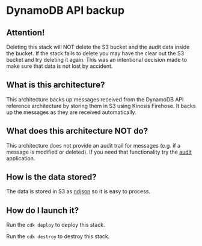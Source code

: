 # DynamoDB API backup

<!-- toc -->

## Attention!

Deleting this stack will NOT delete the S3 bucket and the audit data inside the bucket. If the stack fails to delete you may have the clear out the S3 bucket and try deleting it again. This was an intentional decision made to make sure that data is not lost by accident.

## What is this architecture?

This architecture backs up messages received from the DynamoDB API reference architecture by storing them in S3 using Kinesis Firehose. It backs up the messages as they are received automatically.

## What does this architecture NOT do?

This architecture does not provide an audit trail for messages (e.g. if a message is modified or deleted). If you need that functionality try the [audit](../dynamodb-api-audit/README.md) application.

## How is the data stored?

The data is stored in S3 as [ndjson](https://ndjson.org/) so it is easy to process.

## How do I launch it?

Run the `cdk deploy` to deploy this stack.

Run the `cdk destroy` to destroy this stack.

